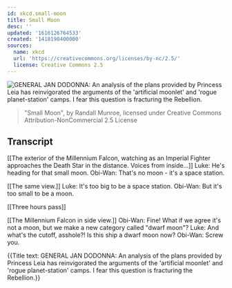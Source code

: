 ```yaml
---
id: xkcd.small-moon
title: Small Moon
desc: ''
updated: '1616126764533'
created: '1418198400000'
sources:
  name: xkcd
  url: 'https://creativecommons.org/licenses/by-nc/2.5/'
  license: Creative Commons 2.5
---
```

![GENERAL JAN DODONNA: An analysis of the plans provided by Princess Leia has reinvigorated the arguments of the 'artificial moonlet' and 'rogue planet-station' camps. I fear this question is fracturing the Rebellion.](https://imgs.xkcd.com/comics/small_moon.png)
> "Small Moon", by Randall Munroe, licensed under Creative Commons Attribution-NonCommercial 2.5 License

## Transcript
[[The exterior of the Millennium Falcon, watching as an Imperial Fighter approaches the Death Star in the distance. Voices from inside...]]
Luke: He's heading for that small moon.
Obi-Wan: That's no moon - it's a space station.

[[The same view.]]
Luke: It's too big to be a space station.
Obi-Wan: But it's too 
small
 to be a moon. 

[[Three hours pass]]

[[The Millennium Falcon in side view.]]
Obi-Wan: Fine! What if we agree it's not a moon, but we make a new category called "dwarf moon"?
Luke: And what's the cutoff, asshole?! Is this 
ship
 a dwarf moon now?
Obi-Wan: Screw you.


{{Title text: GENERAL JAN DODONNA: An analysis of the plans provided by Princess Leia has reinvigorated the arguments of the 'artificial moonlet' and 'rogue planet-station' camps. I fear this question is fracturing the Rebellion.}}

